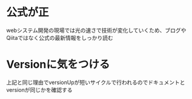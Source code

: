 # 公式が正

webシステム開発の現場では光の速さで技術が変化していくため、ブログやQiitaではなく公式の最新情報をしっかり読む

# Versionに気をつける

上記と同じ理由でversionUpが短いサイクルで行われるのでドキュメントとversionが同じかを確認する
